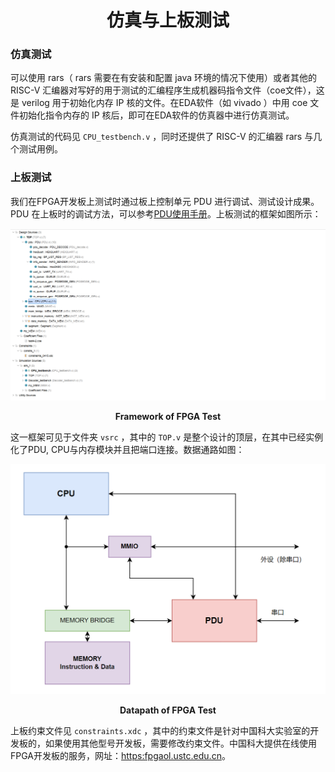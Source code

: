 # <center> 仿真与上板测试 </center>
### 仿真测试

可以使用 rars（ rars 需要在有安装和配置 java 环境的情况下使用）或者其他的 RISC-V 汇编器对写好的用于测试的汇编程序生成机器码指令文件（coe文件），这是 verilog 用于初始化内存 IP 核的文件。在EDA软件（如 vivado ）中用 coe 文件初始化指令内存的 IP 核后，即可在EDA软件的仿真器中进行仿真测试。

仿真测试的代码见 `CPU_testbench.v` ，同时还提供了 RISC-V 的汇编器 rars 与几个测试用例。

### 上板测试

我们在FPGA开发板上测试时通过板上控制单元 PDU 进行调试、测试设计成果。PDU 在上板时的调试方法，可以参考[PDU使用手册](https://soc.ustc.edu.cn/COD/lab3/PDU_intro/)。上板测试的框架如图所示：

![Framework of FPGA Test](fpga_test.png "Framework of FPGA Test")
<center>  <b>Framework of FPGA Test</b>  </center>

这一框架可见于文件夹 `vsrc` ，其中的 `TOP.v` 是整个设计的顶层，在其中已经实例化了PDU, CPU与内存模块并且把端口连接。数据通路如图：

![Datapath of FPGA Test](PDU.png "Datapath of FPGA Test")
<center>  <b>Datapath of FPGA Test</b>  </center>

上板约束文件见 `constraints.xdc` ，其中的约束文件是针对中国科大实验室的开发板的，如果使用其他型号开发板，需要修改约束文件。中国科大提供在线使用FPGA开发板的服务，网址：[https:fpgaol.ustc.edu.cn](https:fpgaol.ustc.edu.cn)。